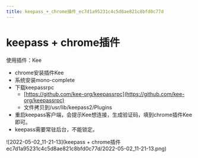 ```yaml
---
title: keepass_+_chrome插件_ec7d1a95231c4c5d8ae821c8bfd0c77d
---
```


# keepass + chrome插件

使用插件：Kee

- chrome安装插件Kee
- 系统安装mono-complete
- 下载keepassrpc
    - [https://github.com/kee-org/keepassrpc](https://github.com/kee-org/keepassrpc)
    - 文件拷贝到/usr/lib/keepass2/Plugins
- 重启keepass客户端，会提示Kee想连接，生成验证码，填到chrome插件Kee即可。
- keepass需要常驻后台，不能锁定。

![2022-05-02_11-21-13](keepass + chrome插件 ec7d1a95231c4c5d8ae821c8bfd0c77d/2022-05-02_11-21-13.png)